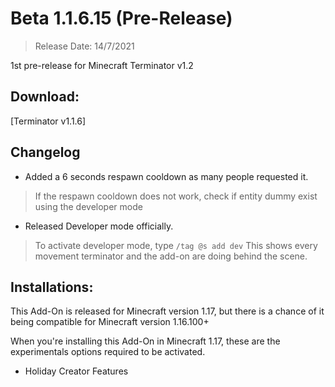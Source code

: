 # Beta 1.1.6.15 (Pre-Release)
> Release Date: 14/7/2021

1st pre-release for Minecraft Terminator v1.2

## Download:
[Terminator v1.1.6]

## Changelog
- Added a 6 seconds respawn cooldown as many people requested it.
> If the respawn cooldown does not work, check if entity dummy exist using the developer mode
- Released Developer mode officially.
> To activate developer mode, type `/tag @s add dev`
> This shows every movement terminator and the add-on are doing behind the scene.

## Installations:
This Add-On is released for Minecraft version 1.17, but there is a chance of it being compatible for Minecraft version 1.16.100+

When you're installing this Add-On in Minecraft 1.17, these are the experimentals options required to be activated.
- Holiday Creator Features
